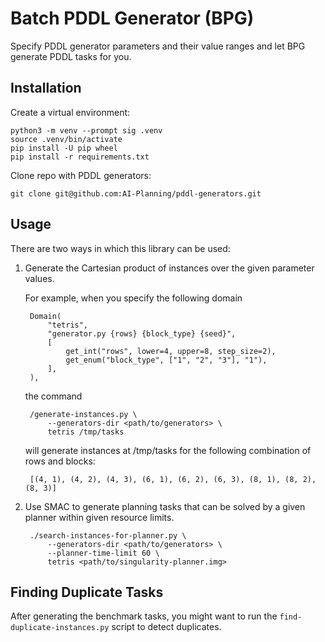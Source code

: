 # Batch PDDL Generator (BPG)

Specify PDDL generator parameters and their value ranges and let BPG generate
PDDL tasks for you.


## Installation

Create a virtual environment:

    python3 -m venv --prompt sig .venv
    source .venv/bin/activate
    pip install -U pip wheel
    pip install -r requirements.txt

Clone repo with PDDL generators:

    git clone git@github.com:AI-Planning/pddl-generators.git


## Usage

There are two ways in which this library can be used:

1. Generate the Cartesian product of instances over the given parameter values.

    For example, when you specify the following domain

        Domain(
            "tetris",
            "generator.py {rows} {block_type} {seed}",
            [
                get_int("rows", lower=4, upper=8, step_size=2),
                get_enum("block_type", ["1", "2", "3"], "1"),
            ],
        ),

    the command

        /generate-instances.py \
            --generators-dir <path/to/generators> \
            tetris /tmp/tasks

    will generate instances at /tmp/tasks for the following combination of
    rows and blocks:

        [(4, 1), (4, 2), (4, 3), (6, 1), (6, 2), (6, 3), (8, 1), (8, 2), (8, 3)]


2. Use SMAC to generate planning tasks that can be solved by a given planner
within given resource limits.

        ./search-instances-for-planner.py \
            --generators-dir <path/to/generators> \
            --planner-time-limit 60 \
            tetris <path/to/singularity-planner.img>


## Finding Duplicate Tasks

After generating the benchmark tasks, you might want to run the
`find-duplicate-instances.py` script to detect duplicates.
